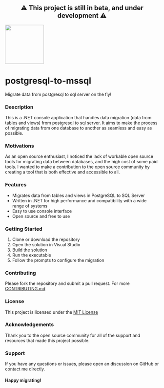 <div align="center">
<h2>⚠️ This project is still in beta, and under development ⚠️</h2>
</div>

<img width="127" src="https://user-images.githubusercontent.com/31341013/215936565-7ac354b1-9ae8-47ff-8f89-c455cb903ea6.png"></img>

# postgresql-to-mssql

Migrate data from postgresql to sql server on the fly!

### Description

This is a .NET console application that handles data migration (data from tables and views) from postgresql to sql server. It aims to make the process of migrating data from one database to another as seamless and easy as possible.

### Motivations

As an open source enthusiast, I noticed the lack of workable open source tools for migrating data between databases, and the high cost of some paid tools. I wanted to make a contribution to the open source community by creating a tool that is both effective and accessible to all.

### Features

- Migrates data from tables and views in PostgreSQL to SQL Server
- Written in .NET for high performance and compatibility with a wide range of systems
- Easy to use console interface
- Open source and free to use

### Getting Started

1. Clone or download the repository
2. Open the solution in Visual Studio
3. Build the solution
4. Run the executable
5. Follow the prompts to configure the migration

### Contributing

Please fork the repository and submit a pull request. For more [CONTRIBUTING.md](https://github.com/sanamhub/postgresql-to-mssql/blob/main/CONTRIBUTING.md)

### License

This project is licensed under the [MIT License](https://github.com/sanamhub/postgresql-to-mssql/blob/main/LICENSE)

### Acknowledgements

Thank you to the open source community for all of the support and resources that made this project possible.

### Support

If you have any questions or issues, please open an discussion on GitHub or contact me directly.

#### Happy migrating!
